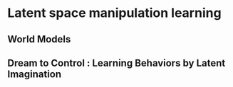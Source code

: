 # Latent space manipulation learning

## World Models

## Dream to Control : Learning Behaviors by Latent Imagination
